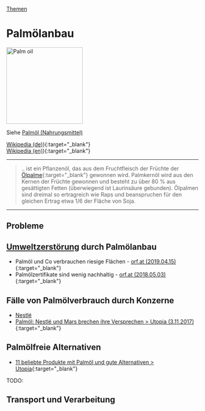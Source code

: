 [Themen](../themen.html)   

# Palmölanbau

<img src="https://live.staticflickr.com/1484/24644125250_07defc5169_q_d.jpg" height="200" alt="Palm oil">   

Siehe [Palmöl (Nahrungsmittel)](../nahrung/palmoel.html)   

[Wikipedia (de)](https://de.wikipedia.org/wiki/Palm%C3%B6l)){:target="_blank"}  
[Wikipedia (en)](https://en.wikipedia.org/wiki/Palm_oil)){:target="_blank"}  

---

> .. ist ein Pflanzenöl, das aus dem Fruchtfleisch der Früchte der [Ölpalme](https://de.wikipedia.org/wiki/%C3%96lpalme){:target="_blank"} gewonnen wird. Palmkernöl wird aus den Kernen der Früchte gewonnen und besteht zu über 80 % aus gesättigten Fetten (überwiegend ist Laurinsäure gebunden). Ölpalmen sind dreimal so ertragreich wie Raps und beanspruchen für den gleichen Ertrag etwa 1/6 der Fläche von Soja.   

---

## Probleme
## <a name="umweltzerstoerung"/>[Umweltzerstörung](../thema/umweltzerstoerung.html) durch Palmölanbau

* Palmöl und Co verbrauchen riesige Flächen - [orf.at (2019.04.15)](https://science.orf.at/stories/2976199/){:target="_blank"}  
* Palmölzertifikate sind wenig nachhaltig - [orf.at (2018.05.03)](https://science.orf.at/stories/2910708/){:target="_blank"}  


## Fälle von Palmölverbrauch durch Konzerne
* [Nestlé](../konzerne/nestle#palmoel)
* [Palmöl: Nestlé und Mars brechen ihre Versprechen > Utopia (3.11.2017)](https://utopia.de/palmoel-nestle-mars-und-hershey-brechen-ihre-versprechen-68656/){:target="_blank"}  

## Palmölfreie Alternativen
* [11 beliebte Produkte mit Palmöl und gute Alternativen > Utopia](https://utopia.de/galerien/palmoel-produkte-marke-palmoelfreie-alternativen/){:target="_blank"}  

TODO:

## Transport und Verarbeitung
